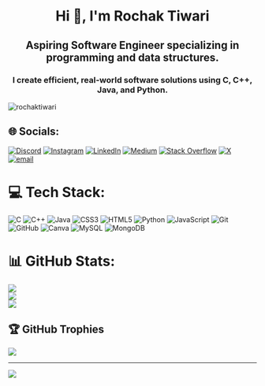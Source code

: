<h1 align="center">Hi 👋, I'm Rochak Tiwari</h1>
<h2 align="center">Aspiring Software Engineer specializing in programming and data structures.</h2>
<h3 align="center">I create efficient, real-world software solutions using C, C++, Java, and Python. </h3>

<p align="left"> <img src="https://komarev.com/ghpvc/?username=rochaktiwari&label=Profile%20views&color=0e75b6&style=flat" alt="rochaktiwari" /> </p>

## 🌐 Socials:
[![Discord](https://img.shields.io/badge/Discord-%237289DA.svg?logo=discord&logoColor=white)](https://discord.com/channels/1197904883785936970) [![Instagram](https://img.shields.io/badge/Instagram-%23E4405F.svg?logo=Instagram&logoColor=white)](https://instagram.com/rochak__tiwari) [![LinkedIn](https://img.shields.io/badge/LinkedIn-%230077B5.svg?logo=linkedin&logoColor=white)](https://linkedin.com/in/rochak-tiwari) [![Medium](https://img.shields.io/badge/Medium-12100E?logo=medium&logoColor=white)](https://medium.com/@@rochaktiwari) [![Stack Overflow](https://img.shields.io/badge/-Stackoverflow-FE7A16?logo=stack-overflow&logoColor=white)](https://stackoverflow.com/users/30918108/rochak-tiwari) [![X](https://img.shields.io/badge/X-black.svg?logo=X&logoColor=white)](https://x.com/Rochak__tiwari) [![email](https://img.shields.io/badge/Email-D14836?logo=gmail&logoColor=white)](mailto:rochakt50@gmail.com) 

# 💻 Tech Stack:
![C](https://img.shields.io/badge/c-%2300599C.svg?style=for-the-badge&logo=c&logoColor=white) ![C++](https://img.shields.io/badge/c++-%2300599C.svg?style=for-the-badge&logo=c%2B%2B&logoColor=white) ![Java](https://img.shields.io/badge/java-%23ED8B00.svg?style=for-the-badge&logo=openjdk&logoColor=white) ![CSS3](https://img.shields.io/badge/css3-%231572B6.svg?style=for-the-badge&logo=css3&logoColor=white) ![HTML5](https://img.shields.io/badge/html5-%23E34F26.svg?style=for-the-badge&logo=html5&logoColor=white) ![Python](https://img.shields.io/badge/python-3670A0?style=for-the-badge&logo=python&logoColor=ffdd54) ![JavaScript](https://img.shields.io/badge/javascript-%23323330.svg?style=for-the-badge&logo=javascript&logoColor=%23F7DF1E) ![Git](https://img.shields.io/badge/git-%23F05033.svg?style=for-the-badge&logo=git&logoColor=white) ![GitHub](https://img.shields.io/badge/github-%23121011.svg?style=for-the-badge&logo=github&logoColor=white) ![Canva](https://img.shields.io/badge/Canva-%2300C4CC.svg?style=for-the-badge&logo=Canva&logoColor=white) ![MySQL](https://img.shields.io/badge/mysql-4479A1.svg?style=for-the-badge&logo=mysql&logoColor=white) ![MongoDB](https://img.shields.io/badge/MongoDB-%234ea94b.svg?style=for-the-badge&logo=mongodb&logoColor=white)
# 📊 GitHub Stats:
![](https://github-readme-stats.vercel.app/api?username=Rochaktiwari&theme=neon&hide_border=false&include_all_commits=true&count_private=true)<br/>
![](https://nirzak-streak-stats.vercel.app/?user=Rochaktiwari&theme=neon&hide_border=false)<br/>
![](https://github-readme-stats.vercel.app/api/top-langs/?username=Rochaktiwari&theme=neon&hide_border=false&include_all_commits=true&count_private=true&layout=compact)

## 🏆 GitHub Trophies
![](https://github-profile-trophy.vercel.app/?username=Rochaktiwari&theme=radical&no-frame=false&no-bg=true&margin-w=4)

---
[![](https://visitcount.itsvg.in/api?id=Rochaktiwari&icon=0&color=0)](https://visitcount.itsvg.in)


